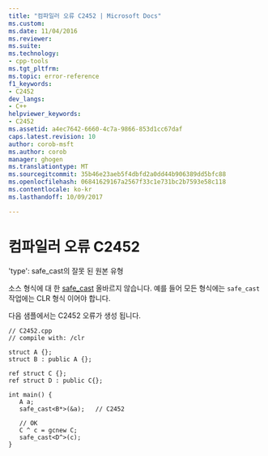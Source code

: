 ```yaml
---
title: "컴파일러 오류 C2452 | Microsoft Docs"
ms.custom: 
ms.date: 11/04/2016
ms.reviewer: 
ms.suite: 
ms.technology:
- cpp-tools
ms.tgt_pltfrm: 
ms.topic: error-reference
f1_keywords:
- C2452
dev_langs:
- C++
helpviewer_keywords:
- C2452
ms.assetid: a4ec7642-6660-4c7a-9866-853d1cc67daf
caps.latest.revision: 10
author: corob-msft
ms.author: corob
manager: ghogen
ms.translationtype: MT
ms.sourcegitcommit: 35b46e23aeb5f4dbfd2a0dd44b906389dd5bfc88
ms.openlocfilehash: 06841629167a2567f33c1e731bc2b7593e58c118
ms.contentlocale: ko-kr
ms.lasthandoff: 10/09/2017

---
```

# <a name="compiler-error-c2452"></a>컴파일러 오류 C2452
'type': safe_cast의 잘못 된 원본 유형  
  
 소스 형식에 대 한 [safe_cast](../../windows/safe-cast-cpp-component-extensions.md) 올바르지 않습니다.  예를 들어 모든 형식에는 `safe_cast` 작업에는 CLR 형식 이어야 합니다.  
  
 다음 샘플에서는 C2452 오류가 생성 됩니다.  
  
```  
// C2452.cpp  
// compile with: /clr  
  
struct A {};  
struct B : public A {};  
  
ref struct C {};  
ref struct D : public C{};  
  
int main() {  
   A a;  
   safe_cast<B*>(&a);   // C2452  
  
   // OK  
   C ^ c = gcnew C;  
   safe_cast<D^>(c);  
}  
```
